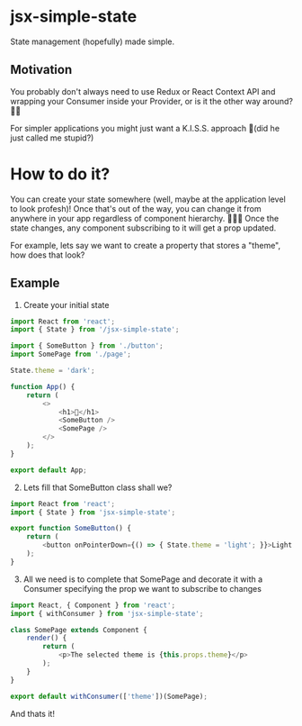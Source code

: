 # jsx-simple-state
State management (hopefully) made simple.

## Motivation
You probably don't always need to use Redux or React Context API and wrapping your Consumer inside your Provider, or is it the other way around? 🤷‍♂️

For simpler applications you might just want a K.I.S.S. approach 🤔(did he just called me stupid?)

# How to do it?
You can create your state somewhere (well, maybe at the application level to look profesh)! 
Once that's out of the way, you can change it from anywhere in your app regardless of component hierarchy. 🎉🎉🎉
Once the state changes, any component subscribing to it will get a prop updated.

For example, lets say we want to create a property that stores a "theme", how does that look?

## Example

1) Create your initial state
```javascript
import React from 'react';
import { State } from '/jsx-simple-state';

import { SomeButton } from './button';
import SomePage from './page';

State.theme = 'dark';

function App() {
    return (
        <>
            <h1>🤯</h1>
            <SomeButton />
            <SomePage />
        </>
    );
}

export default App;
```

2) Lets fill that SomeButton class shall we?
```javascript
import React from 'react';
import { State } from 'jsx-simple-state';

export function SomeButton() {
    return (
        <button onPointerDown={() => { State.theme = 'light'; }}>Light Theme</button>
    );
}
```

3) All we need is to complete that SomePage and decorate it with a Consumer specifying the prop we want to subscribe to changes
```javascript
import React, { Component } from 'react';
import { withConsumer } from 'jsx-simple-state';

class SomePage extends Component {
    render() {
        return (
            <p>The selected theme is {this.props.theme}</p>
        );
    }
}

export default withConsumer(['theme'])(SomePage);

```

And thats it!
